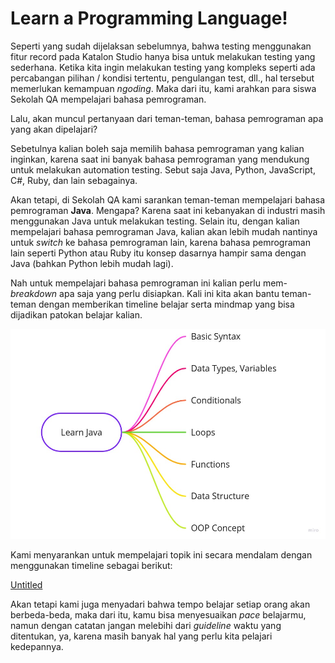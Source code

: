 # Learn a Programming Language!

Seperti yang sudah dijelaksan sebelumnya, bahwa testing menggunakan fitur record pada Katalon Studio hanya bisa untuk melakukan testing yang sederhana. Ketika kita ingin melakukan testing yang kompleks seperti ada percabangan pilihan / kondisi tertentu, pengulangan test, dll., hal tersebut memerlukan kemampuan *ngoding*. Maka dari itu, kami arahkan para siswa Sekolah QA mempelajari bahasa pemrograman.

Lalu, akan muncul pertanyaan dari teman-teman, bahasa pemrograman apa yang akan dipelajari?

Sebetulnya kalian boleh saja memilih bahasa pemrograman yang kalian inginkan, karena saat ini banyak bahasa pemrograman yang mendukung untuk melakukan automation testing. Sebut saja Java, Python, JavaScript, C#, Ruby, dan lain sebagainya.

Akan tetapi, di Sekolah QA kami sarankan teman-teman mempelajari bahasa pemrograman **Java**. Mengapa? Karena saat ini kebanyakan di industri masih menggunakan Java untuk melakukan testing. Selain itu, dengan kalian mempelajari bahasa pemrograman Java, kalian akan lebih mudah nantinya untuk *switch* ke bahasa pemrograman lain, karena bahasa pemrograman lain seperti Python atau Ruby itu konsep dasarnya hampir sama dengan Java (bahkan Python lebih mudah lagi).

Nah untuk mempelajari bahasa pemrograman ini kalian perlu mem-*breakdown* apa saja yang perlu disiapkan. Kali ini kita akan bantu teman-teman dengan memberikan timeline belajar serta mindmap yang bisa dijadikan patokan belajar kalian.

![Java Mind Map.jpg](Learn%20a%20Programming%20Language!%204a96c34a2e5e4ac08f45b673c713d06e/Java_Mind_Map.jpg)

Kami menyarankan untuk mempelajari topik ini secara mendalam dengan menggunakan timeline sebagai berikut:

[Untitled](Learn%20a%20Programming%20Language!%204a96c34a2e5e4ac08f45b673c713d06e/Untitled%20Database%2049431dc365a647bea9e6fb55cfaa60be.csv)

Akan tetapi kami juga menyadari bahwa tempo belajar setiap orang akan berbeda-beda, maka dari itu, kamu bisa menyesuaikan *pace* belajarmu, namun dengan catatan jangan melebihi dari *guideline* waktu yang ditentukan, ya, karena masih banyak hal yang perlu kita pelajari kedepannya.